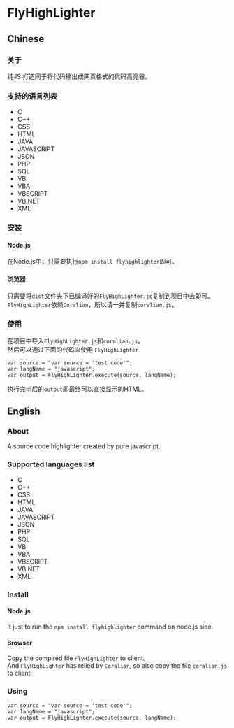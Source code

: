 # FlyHighLighter

## Chinese

### 关于
纯JS 打造同于将代码输出成网页格式的代码高亮器。  

### 支持的语言列表

* C
* C++
* CSS
* HTML
* JAVA
* JAVASCRIPT
* JSON
* PHP
* SQL
* VB
* VBA
* VBSCRIPT
* VB.NET
* XML

### 安装
#### Node.js
在Node.js中，只需要执行`npm install flyhighlighter`即可。

#### 浏览器
只需要将`dist`文件夹下已编译好的`FlyHighLighter.js`复制到项目中去即可。  
`FlyHighLighter`依赖`Coralian`，所以请一并复制`coralian.js`。

### 使用
在项目中导入`FlyHighLighter.js`和`coralian.js`。  
然后可以通过下面的代码来使用 `FlyHighLighter`
```
var source = "var source = 'test code'";
var langName = "javascript";
var output = FlyHighLighter.execute(source, langName);
```
执行完毕后的`output`即最终可以直接显示的HTML。

## English

### About
A source code highlighter created by pure javascript.

### Supported languages list
* C
* C++
* CSS
* HTML
* JAVA
* JAVASCRIPT
* JSON
* PHP
* SQL
* VB
* VBA
* VBSCRIPT
* VB.NET
* XML

### Install
#### Node.js
It just to run the `npm install flyhighlighter` command on node.js side.
#### Browser
Copy the compired file `FlyHighLighter` to client.  
And `FlyHighLighter` has relied by `Coralian`, so also copy the file `coralian.js` to client.

### Using
```
var source = "var source = 'test code'";
var langName = "javascript";
var output = FlyHighLighter.execute(source, langName);
```